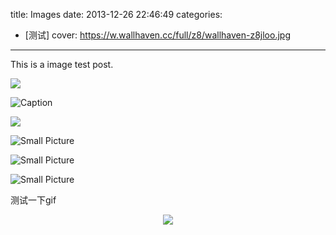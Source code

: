 title: Images
date: 2013-12-26 22:46:49
categories:
- [测试]
cover: https://w.wallhaven.cc/full/z8/wallhaven-z8jloo.jpg
---

This is a image test post.

![](/assets/70133000_p0_master1200.jpg)

![Caption](/103266680_p0_square1200.jpg)

![](/assets/109998710_p0_square1200.jpg)

![Small Picture](https://placehold.it/350x150.jpg)

![Small Picture](https://placehold.it/350x150.jpg)

![Small Picture](https://placehold.it/350x150.jpg)

测试一下gif
<center><img src="/assets/1234545667.gif" width = "" height = ""></center>
